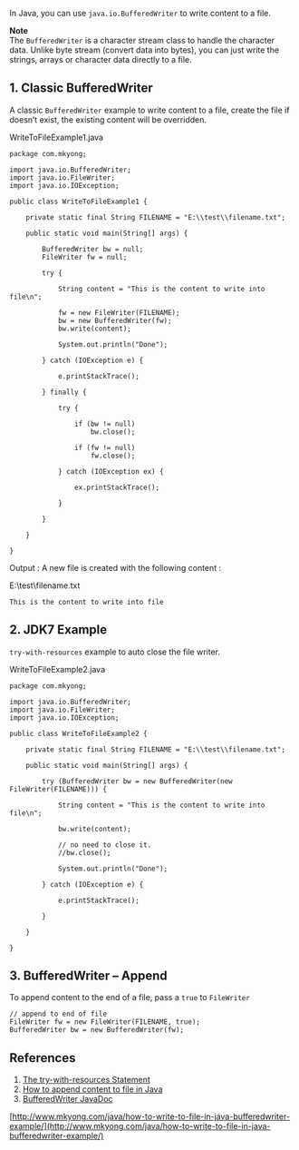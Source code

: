 In Java, you can use `java.io.BufferedWriter` to write content to a file.

**Note**  
The `BufferedWriter` is a character stream class to handle the character data. Unlike byte stream (convert data into bytes), you can just write the strings, arrays or character data directly to a file.

## 1\. Classic BufferedWriter

A classic `BufferedWriter` example to write content to a file, create the file if doesn’t exist, the existing content will be overridden.

WriteToFileExample1.java

    package com.mkyong;

    import java.io.BufferedWriter;
    import java.io.FileWriter;
    import java.io.IOException;

    public class WriteToFileExample1 {

    	private static final String FILENAME = "E:\\test\\filename.txt";

    	public static void main(String[] args) {

    		BufferedWriter bw = null;
    		FileWriter fw = null;

    		try {

    			String content = "This is the content to write into file\n";

    			fw = new FileWriter(FILENAME);
    			bw = new BufferedWriter(fw);
    			bw.write(content);

    			System.out.println("Done");

    		} catch (IOException e) {

    			e.printStackTrace();

    		} finally {

    			try {

    				if (bw != null)
    					bw.close();

    				if (fw != null)
    					fw.close();

    			} catch (IOException ex) {

    				ex.printStackTrace();

    			}

    		}

    	}

    }

Output : A new file is created with the following content :

E:\\test\\filename.txt

    This is the content to write into file

## 2\. JDK7 Example

`try-with-resources` example to auto close the file writer.

WriteToFileExample2.java

    package com.mkyong;

    import java.io.BufferedWriter;
    import java.io.FileWriter;
    import java.io.IOException;

    public class WriteToFileExample2 {

    	private static final String FILENAME = "E:\\test\\filename.txt";

    	public static void main(String[] args) {

    		try (BufferedWriter bw = new BufferedWriter(new FileWriter(FILENAME))) {

    			String content = "This is the content to write into file\n";

    			bw.write(content);

    			// no need to close it.
    			//bw.close();

    			System.out.println("Done");

    		} catch (IOException e) {

    			e.printStackTrace();

    		}

    	}

    }

## 3\. BufferedWriter – Append

To append content to the end of a file, pass a `true` to `FileWriter`

    // append to end of file
    FileWriter fw = new FileWriter(FILENAME, true);
    BufferedWriter bw = new BufferedWriter(fw);

## References

1.  [The try-with-resources Statement](https://docs.oracle.com/javase/tutorial/essential/exceptions/tryResourceClose.html)
2.  [How to append content to file in Java](https://www.mkyong.com/java/how-to-append-content-to-file-in-java/)
3.  [BufferedWriter JavaDoc](https://docs.oracle.com/javase/8/docs/api/java/io/BufferedWriter.html)

[http://www.mkyong.com/java/how-to-write-to-file-in-java-bufferedwriter-example/](http://www.mkyong.com/java/how-to-write-to-file-in-java-bufferedwriter-example/)
